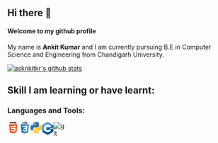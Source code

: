 <h2 align="left">Hi there 👋</h2>
<h4 align="left">Welcome to my github profile</h4>

<p align="left">My name is <strong>Ankit Kumar</strong> and I am currently pursuing B.E in Computer Science and Engineering from Chandigarh University.</p>

[![asknkitkr's github stats](https://github-readme-stats.vercel.app/api?username=asknkitkr&theme=dark&show_icons=true)](https://github.com/asknkitkr)

## Skill I am learning or have learnt:
### Languages and Tools:

<img align="left" alt="HTML5" width="26px" src="https://raw.githubusercontent.com/github/explore/80688e429a7d4ef2fca1e82350fe8e3517d3494d/topics/html/html.png" />
<img align="left" alt="CSS3" width="26px" src="https://raw.githubusercontent.com/github/explore/80688e429a7d4ef2fca1e82350fe8e3517d3494d/topics/css/css.png" />
<img align="left" alt="Python" width="26px" src="https://github.com/Aakarsh-B/trying-repos/blob/master/python-5.svg?raw=true"/>
<img align="left" alt="C++" width="26px" src="https://github.com/Aakarsh-B/trying-repos/blob/master/c++.png"/>
<img align="left" alt="git" width="26px" src="https://www.vectorlogo.zone/logos/git-scm/git-scm-icon.svg"/
<img align="left" alt="GitHub" width="26px" src="https://github.com/Aakarsh-B/trying-repos/blob/master/github.svg" />
<br />
<br />



